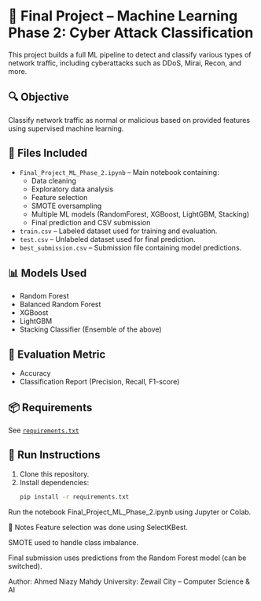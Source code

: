 # 🧠 Final Project – Machine Learning Phase 2: Cyber Attack Classification

This project builds a full ML pipeline to detect and classify various types of network traffic, including cyberattacks such as DDoS, Mirai, Recon, and more.

## 🔍 Objective
Classify network traffic as normal or malicious based on provided features using supervised machine learning.

## 📁 Files Included
- `Final_Project_ML_Phase_2.ipynb` – Main notebook containing:
  - Data cleaning
  - Exploratory data analysis
  - Feature selection
  - SMOTE oversampling
  - Multiple ML models (RandomForest, XGBoost, LightGBM, Stacking)
  - Final prediction and CSV submission
- `train.csv` – Labeled dataset used for training and evaluation.
- `test.csv` – Unlabeled dataset used for final prediction.
- `best_submission.csv` – Submission file containing model predictions.

## 📊 Models Used
- Random Forest
- Balanced Random Forest
- XGBoost
- LightGBM
- Stacking Classifier (Ensemble of the above)

## 🧪 Evaluation Metric
- Accuracy
- Classification Report (Precision, Recall, F1-score)

## 📦 Requirements
See [`requirements.txt`](requirements.txt)

## 🚀 Run Instructions
1. Clone this repository.
2. Install dependencies:
   ```bash
   pip install -r requirements.txt
Run the notebook Final_Project_ML_Phase_2.ipynb using Jupyter or Colab.

📌 Notes
Feature selection was done using SelectKBest.

SMOTE used to handle class imbalance.

Final submission uses predictions from the Random Forest model (can be switched).

Author: Ahmed Niazy Mahdy
University: Zewail City – Computer Science & AI


